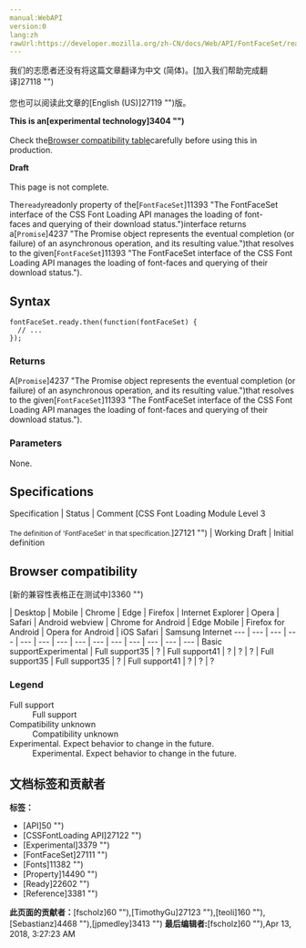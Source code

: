 ```yaml
---
manual:WebAPI
version:0
lang:zh
rawUrl:https://developer.mozilla.org/zh-CN/docs/Web/API/FontFaceSet/ready
---
```




<bdi>我们的志愿者还没有将这篇文章翻译为<bdi>中文 (简体)</bdi>。[加入我们帮助完成翻译]27118 "")<br></br>您也可以阅读此文章的[English (US)]27119 "")版。</bdi>






**This is an[experimental technology]3404 "")**<br></br>Check the[Browser compatibility table](%11371#Browser_compatibility "")carefully before using this in production.




**Draft**<br></br>This page is not complete.




The`ready`readonly property of the[`FontFaceSet`]11393 "The FontFaceSet interface of the CSS Font Loading API manages the loading of font-faces and querying of their download status.")interface returns a[`Promise`]4237 "The Promise object represents the eventual completion (or failure) of an asynchronous operation, and its resulting value.")that resolves to the given[`FontFaceSet`]11393 "The FontFaceSet interface of the CSS Font Loading API manages the loading of font-faces and querying of their download status.").


## Syntax<a name="Syntax"></a>

```
fontFaceSet.ready.then(function(fontFaceSet) {
  // ...
});
```

### Returns<a name="Returns"></a>


A[`Promise`]4237 "The Promise object represents the eventual completion (or failure) of an asynchronous operation, and its resulting value.")that resolves to the given[`FontFaceSet`]11393 "The FontFaceSet interface of the CSS Font Loading API manages the loading of font-faces and querying of their download status.").


### Parameters<a name="Parameters"></a>


None.


## Specifications<a name="Specifications"></a>

Specification | Status | Comment 
[CSS Font Loading Module Level 3<br></br><small>The definition of &#39;FontFaceSet&#39; in that specification.</small>]27121 "") | Working Draft | Initial definition 


## Browser compatibility<a name="Browser_compatibility"></a>
[新的兼容性表格正在测试中<i></i>]3360 "")

 | <abbr>Desktop<i></i></abbr> | <abbr>Mobile<i></i></abbr> 
 | <abbr>Chrome<i></i></abbr> | <abbr>Edge<i></i></abbr> | <abbr>Firefox<i></i></abbr> | <abbr>Internet Explorer<i></i></abbr> | <abbr>Opera<i></i></abbr> | <abbr>Safari<i></i></abbr> | <abbr>Android webview<i></i></abbr> | <abbr>Chrome for Android<i></i></abbr> | <abbr>Edge Mobile<i></i></abbr> | <abbr>Firefox for Android<i></i></abbr> | <abbr>Opera for Android<i></i></abbr> | <abbr>iOS Safari<i></i></abbr> | <abbr>Samsung Internet<i></i></abbr> 
 ---  |  ---  |  ---  |  ---  |  ---  |  ---  |  ---  |  ---  |  ---  |  ---  |  ---  |  ---  |  ---  |  ---  | 
Basic support<abbr>Experimental<i></i></abbr> | <abbr>Full support</abbr>35 | <abbr>?</abbr> | <abbr>Full support</abbr>41 | <abbr>?</abbr> | <abbr>?</abbr> | <abbr>?</abbr> | <abbr>Full support</abbr>35 | <abbr>Full support</abbr>35 | <abbr>?</abbr> | <abbr>Full support</abbr>41 | <abbr>?</abbr> | <abbr>?</abbr> | <abbr>?</abbr> 


### Legend<a name="Legend"></a>
<dl><dt id=''><abbr>Full support</abbr></dt><dd>Full support</dd><dt id=''><abbr>Compatibility unknown</abbr></dt><dd>Compatibility unknown</dd><dt id=''><abbr>Experimental. Expect behavior to change in the future.<i></i></abbr></dt><dd>Experimental. Expect behavior to change in the future.</dd></dl>




## 文档标签和贡献者
**标签：**
* [API]50 "")
* [CSSFontLoading API]27122 "")
* [Experimental]3379 "")
* [FontFaceSet]27111 "")
* [Fonts]11382 "")
* [Property]14490 "")
* [Ready]22602 "")
* [Reference]3381 "")

**此页面的贡献者：**[fscholz]60 ""),[TimothyGu]27123 ""),[teoli]160 ""),[Sebastianz]4468 ""),[jpmedley]3413 "")
**最后编辑者:**[fscholz]60 ""),<time>Apr 13, 2018, 3:27:23 AM</time>


